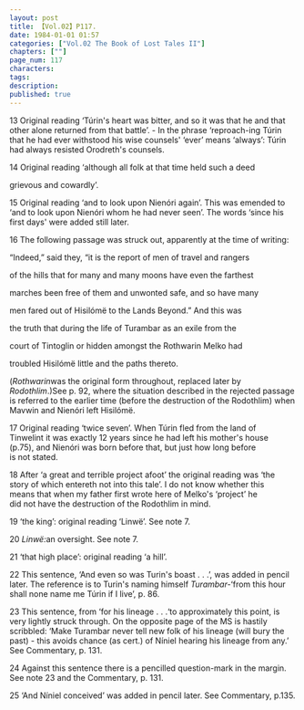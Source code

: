 ```yaml
---
layout: post
title: 【Vol.02】P117.
date: 1984-01-01 01:57
categories: ["Vol.02 The Book of Lost Tales II"]
chapters: [""]
page_num: 117
characters: 
tags: 
description: 
published: true
---
```


<p style="text-indent: 0;">
 13 Original reading ‘Túrin's heart was bitter, and so it was that he and that other alone returned from that battle’. - In the phrase ‘reproach-ing Túrin that he had ever withstood his wise counsels' ‘ever’ means ‘always’: Túrin had always resisted Orodreth's counsels.
</p>

 14   Original reading ‘although all folk at that time held such a deed

 grievous and cowardly’.

15   Original reading ‘and to look upon Nienóri again’. This was emended to ‘and to look upon Nienóri whom he had never seen’. The words ‘since his first days' were added still later.

16   The following passage was struck out, apparently at the time of writing:

“Indeed,” said they, “it is the report of men of travel and rangers

of the hills that for many and many moons have even the farthest

 marches been free of them and unwonted safe, and so have many

 men fared out of Hisilómë to the Lands Beyond.” And this was

the truth that during the life of Turambar as an exile from the

court of Tintoglin or hidden amongst the Rothwarin Melko had

troubled Hisilómë little and the paths thereto.

(<I>Rothwarin</I>was the original form throughout, replaced later by <I>Rodothlim</I>.)See p. 92, where the situation described in the rejected passage is referred to the earlier time (before the destruction of the Rodothlim) when Mavwin and Nienóri left Hisilómë.

17   Original reading ‘twice seven’. When Túrin fled from the land of<BR>Tinwelint it was exactly 12 years since he had left his mother's house<BR> (p.75), and Nienóri was born before that, but just how long before<BR>is not stated.

18   After ‘a great and terrible project afoot’ the original reading was ‘the<BR>story of which entereth not into this tale’. I do not know whether this<BR><I></I>means that when my father first wrote here of Melko's ‘project’ he<BR>did not have the destruction of the Rodothlim in mind.

19   ‘the king’: original reading ‘Linwë’. See note 7.

20   <I>Linwë:</I>an oversight. See note 7.

21     ‘that high place’: original reading ‘a hill’.

22   This sentence, ‘And even so was Turin's boast . . .’, was added in pencil later. The reference is to Turin's naming himself <I>Turambar-</I>‘from this hour shall none name me Túrin if I live’, p. 86.

23   This sentence, from ‘for his lineage . . .‘to approximately this point, is very lightly struck through. On the opposite page of the MS is hastily scribbled: ‘Make Turambar never tell new folk of his lineage (will bury the past) - this avoids chance (as cert.) of Níniel hearing his lineage from any.’ See Commentary, p. 131.

24   Against this sentence there is a pencilled question-mark in the margin. See note 23 and the Commentary, p. 131.

25   ‘And Níniel conceived’ was added in pencil later. See Commentary, p.135.

